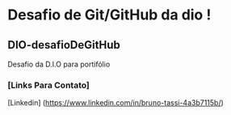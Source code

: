 # Desafio de Git/GitHub da dio !
## DIO-desafioDeGitHub
Desafio da D.I.O para portifólio

### [Links Para Contato]
[Linkedin] (https://www.linkedin.com/in/bruno-tassi-4a3b7115b/)
